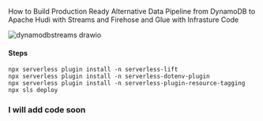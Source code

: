 How to Build Production Ready Alternative Data Pipeline from DynamoDB to Apache Hudi with Streams and Firehose and Glue with Infrasture Code

![dynamodbstreams drawio](https://user-images.githubusercontent.com/39345855/208463603-7b93a4d5-1037-47fd-83c7-9d59e3a02c4a.png)


#### Steps 

```
npx serverless plugin install -n serverless-lift
npx serverless plugin install -n serverless-dotenv-plugin
npx serverless plugin install -n serverless-plugin-resource-tagging
npx sls deploy
```

### I will add code soon 
